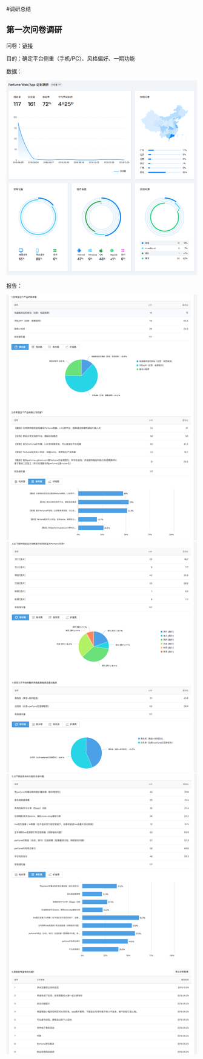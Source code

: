 #调研总结

## 第一次问卷调研

问卷：[链接](https://wj.qq.com/s2/4606241/5760)

目的：确定平台侧重（手机/PC）、风格偏好、一期功能

数据：

![](../../resource/res-01.png)

报告：

![](../../resource/res-02.png)
![](../../resource/res-03.png)
![](../../resource/res-04.png)
